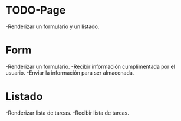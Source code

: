 # TODO-Page

-Renderizar un formulario y un listado.

# Form

-Renderizar un formulario.
-Recibir información cumplimentada por el usuario.
-Enviar la información para ser almacenada.

# Listado

-Renderizar lista de tareas.
-Recibir lista de tareas.
